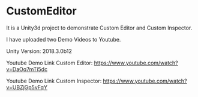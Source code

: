 # CustomEditor
 
It is a Unity3d project to demonstrate Custom Editor and Custom Inspector.

I have uploaded two Demo Videos to Youtube.

Unity Version: 2018.3.0b12

Youtube Demo Link Custom Editor: https://www.youtube.com/watch?v=DaOq7mTi5dc

Youtube Demo Link Custom Inspector: https://www.youtube.com/watch?v=UBZjGp5vFqY
